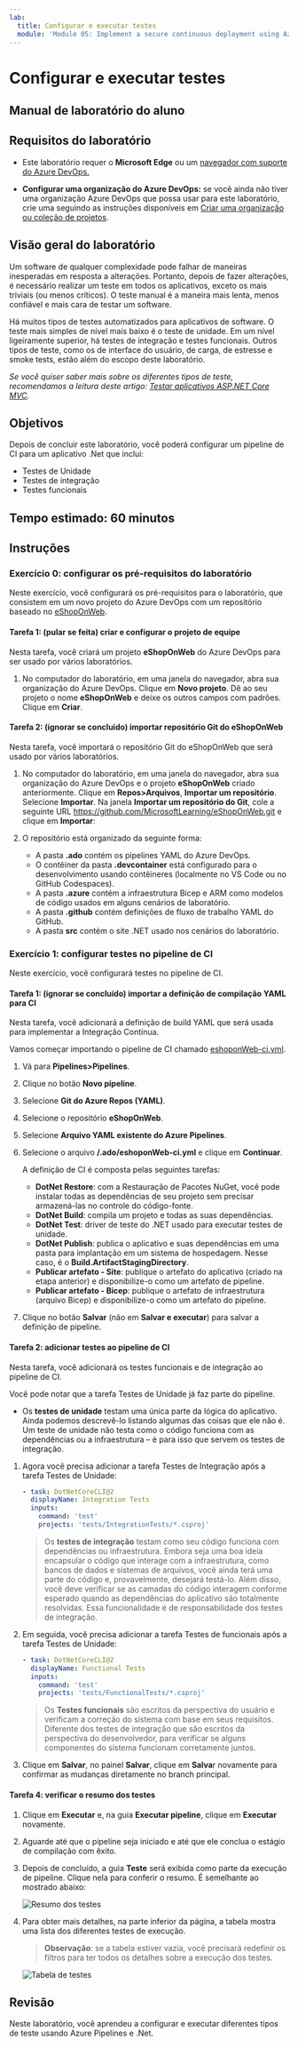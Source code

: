 ```yaml
---
lab:
  title: Configurar e executar testes
  module: 'Module 05: Implement a secure continuous deployment using Azure Pipelines'
---
```


# Configurar e executar testes

## Manual de laboratório do aluno

## Requisitos do laboratório

- Este laboratório requer o **Microsoft Edge** ou um [navegador com suporte do Azure DevOps.](https://docs.microsoft.com/azure/devops/server/compatibility)

- **Configurar uma organização do Azure DevOps:** se você ainda não tiver uma organização Azure DevOps que possa usar para este laboratório, crie uma seguindo as instruções disponíveis em [Criar uma organização ou coleção de projetos](https://learn.microsoft.com/dotnet/architecture/modern-web-apps-azure/test-asp-net-core-mvc-apps).

## Visão geral do laboratório

Um software de qualquer complexidade pode falhar de maneiras inesperadas em resposta a alterações. Portanto, depois de fazer alterações, é necessário realizar um teste em todos os aplicativos, exceto os mais triviais (ou menos críticos). O teste manual é a maneira mais lenta, menos confiável e mais cara de testar um software.

Há muitos tipos de testes automatizados para aplicativos de software. O teste mais simples de nível mais baixo é o teste de unidade. Em um nível ligeiramente superior, há testes de integração e testes funcionais. Outros tipos de teste, como os de interface do usuário, de carga, de estresse e smoke tests, estão além do escopo deste laboratório.

*Se você quiser saber mais sobre os diferentes tipos de teste, recomendamos a leitura deste artigo: [Testar aplicativos ASP.NET Core MVC](https://learn.microsoft.com/dotnet/architecture/modern-web-apps-azure/test-asp-net-core-mvc-apps).*

## Objetivos

Depois de concluir este laboratório, você poderá configurar um pipeline de CI para um aplicativo .Net que inclui:

- Testes de Unidade
- Testes de integração
- Testes funcionais

## Tempo estimado: 60 minutos

## Instruções

### Exercício 0: configurar os pré-requisitos do laboratório

Neste exercício, você configurará os pré-requisitos para o laboratório, que consistem em um novo projeto do Azure DevOps com um repositório baseado no [eShopOnWeb](https://github.com/MicrosoftLearning/eShopOnWeb).

#### Tarefa 1: (pular se feita) criar e configurar o projeto de equipe

Nesta tarefa, você criará um projeto **eShopOnWeb** do Azure DevOps para ser usado por vários laboratórios.

1. No computador do laboratório, em uma janela do navegador, abra sua organização do Azure DevOps. Clique em **Novo projeto**. Dê ao seu projeto o nome **eShopOnWeb** e deixe os outros campos com padrões. Clique em **Criar**.

#### Tarefa 2: (ignorar se concluído) importar repositório Git do eShopOnWeb

Nesta tarefa, você importará o repositório Git do eShopOnWeb que será usado por vários laboratórios.

1. No computador do laboratório, em uma janela do navegador, abra sua organização do Azure DevOps e o projeto **eShopOnWeb** criado anteriormente. Clique em **Repos>Arquivos**, **Importar um repositório**. Selecione **Importar**. Na janela **Importar um repositório do Git**, cole a seguinte URL https://github.com/MicrosoftLearning/eShopOnWeb.git e clique em **Importar**:

1. O repositório está organizado da seguinte forma:
    - A pasta **.ado** contém os pipelines YAML do Azure DevOps.
    - O contêiner da pasta **.devcontainer** está configurado para o desenvolvimento usando contêineres (localmente no VS Code ou no GitHub Codespaces).
    - A pasta **.azure** contém a infraestrutura Bicep e ARM como modelos de código usados em alguns cenários de laboratório.
    - A pasta **.github** contém definições de fluxo de trabalho YAML do GitHub.
    - A pasta **src** contém o site .NET usado nos cenários do laboratório.

### Exercício 1: configurar testes no pipeline de CI

Neste exercício, você configurará testes no pipeline de CI.

#### Tarefa 1: (ignorar se concluído) importar a definição de compilação YAML para CI

Nesta tarefa, você adicionará a definição de build YAML que será usada para implementar a Integração Contínua.

Vamos começar importando o pipeline de CI chamado [eshoponWeb-ci.yml](https://github.com/MicrosoftLearning/eShopOnWeb/blob/main/.ado/eshoponweb-ci.yml).

1. Vá para **Pipelines>Pipelines**.
1. Clique no botão **Novo pipeline**.
1. Selecione **Git do Azure Repos (YAML)**.
1. Selecione o repositório **eShopOnWeb**.
1. Selecione **Arquivo YAML existente do Azure Pipelines**.
1. Selecione o arquivo **/.ado/eshoponWeb-ci.yml** e clique em **Continuar**.

    A definição de CI é composta pelas seguintes tarefas:
    - **DotNet Restore**: com a Restauração de Pacotes NuGet, você pode instalar todas as dependências de seu projeto sem precisar armazená-las no controle do código-fonte.
    - **DotNet Build**: compila um projeto e todas as suas dependências.
    - **DotNet Test**: driver de teste do .NET usado para executar testes de unidade.
    - **DotNet Publish**: publica o aplicativo e suas dependências em uma pasta para implantação em um sistema de hospedagem. Nesse caso, é o **Build.ArtifactStagingDirectory**.
    - **Publicar artefato - Site**: publique o artefato do aplicativo (criado na etapa anterior) e disponibilize-o como um artefato de pipeline.
    - **Publicar artefato - Bicep**: publique o artefato de infraestrutura (arquivo Bicep) e disponibilize-o como um artefato do pipeline.
1. Clique no botão **Salvar** (não em **Salvar e executar**) para salvar a definição de pipeline.

#### Tarefa 2: adicionar testes ao pipeline de CI

Nesta tarefa, você adicionará os testes funcionais e de integração ao pipeline de CI.

Você pode notar que a tarefa Testes de Unidade já faz parte do pipeline.

- Os **testes de unidade** testam uma única parte da lógica do aplicativo. Ainda podemos descrevê-lo listando algumas das coisas que ele não é. Um teste de unidade não testa como o código funciona com as dependências ou a infraestrutura – é para isso que servem os testes de integração.

1. Agora você precisa adicionar a tarefa Testes de Integração após a tarefa Testes de Unidade:

    ```YAML
    - task: DotNetCoreCLI@2
      displayName: Integration Tests
      inputs:
        command: 'test'
        projects: 'tests/IntegrationTests/*.csproj'
    ```

    > Os **testes de integração** testam como seu código funciona com dependências ou infraestrutura. Embora seja uma boa ideia encapsular o código que interage com a infraestrutura, como bancos de dados e sistemas de arquivos, você ainda terá uma parte do código e, provavelmente, desejará testá-lo. Além disso, você deve verificar se as camadas do código interagem conforme esperado quando as dependências do aplicativo são totalmente resolvidas. Essa funcionalidade é de responsabilidade dos testes de integração.

1. Em seguida, você precisa adicionar a tarefa Testes de funcionais após a tarefa Testes de Unidade:

    ```YAML
    - task: DotNetCoreCLI@2
      displayName: Functional Tests
      inputs:
        command: 'test'
        projects: 'tests/FunctionalTests/*.csproj'
    ```

    > Os **Testes funcionais** são escritos da perspectiva do usuário e verificam a correção do sistema com base em seus requisitos. Diferente dos testes de integração que são escritos da perspectiva do desenvolvedor, para verificar se alguns componentes do sistema funcionam corretamente juntos.

16. Clique em **Salvar**, no painel **Salvar**, clique em **Salva**r novamente para confirmar as mudanças diretamente no branch principal.

#### Tarefa 4: verificar o resumo dos testes

1. Clique em **Executar** e, na guia **Executar pipeline**, clique em **Executar** novamente.

1. Aguarde até que o pipeline seja iniciado e até que ele conclua o estágio de compilação com êxito.

1. Depois de concluído, a guia **Teste** será exibida como parte da execução de pipeline. Clique nela para conferir o resumo. É semelhante ao mostrado abaixo:

    ![Resumo dos testes](images/AZ400_M05_L09_Tests_Summary.png)

1. Para obter mais detalhes, na parte inferior da página, a tabela mostra uma lista dos diferentes testes de execução.

    >**Observação**: se a tabela estiver vazia, você precisará redefinir os filtros para ter todos os detalhes sobre a execução dos testes.

    ![Tabela de testes](images/AZ400_M05_L09_Tests_Table.png)

## Revisão

Neste laboratório, você aprendeu a configurar e executar diferentes tipos de teste usando Azure Pipelines e .Net.
